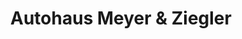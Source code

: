 ---
title: "Autohaus Meyer & Ziegler"
url: /finsterwalde/autohaus-meyer-und-ziegler/
shop: Autohaus
---